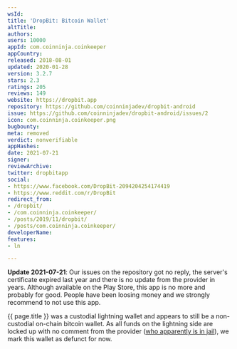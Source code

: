```yaml
---
wsId: 
title: 'DropBit: Bitcoin Wallet'
altTitle: 
authors: 
users: 10000
appId: com.coinninja.coinkeeper
appCountry: 
released: 2018-08-01
updated: 2020-01-28
version: 3.2.7
stars: 2.3
ratings: 205
reviews: 149
website: https://dropbit.app
repository: https://github.com/coinninjadev/dropbit-android
issue: https://github.com/coinninjadev/dropbit-android/issues/2
icon: com.coinninja.coinkeeper.png
bugbounty: 
meta: removed
verdict: nonverifiable
appHashes: 
date: 2021-07-21
signer: 
reviewArchive: 
twitter: dropbitapp
social:
- https://www.facebook.com/DropBit-2094204254174419
- https://www.reddit.com/r/DropBit
redirect_from:
- /dropbit/
- /com.coinninja.coinkeeper/
- /posts/2019/11/dropbit/
- /posts/com.coinninja.coinkeeper/
developerName: 
features:
- ln

---
```


**Update 2021-07-21**: Our issues on the repository got no reply, the server's
certificate expired last year and there is no update from the provider in years.
Although available on the Play Store, this app is no more and probably for good.
People have been loosing money and we strongly recommend to not use this app.

{{ page.title }} was a custodial lightning wallet and appears to still be a non-custodial
on-chain bitcoin wallet. As all funds on the lightning side are locked up with
no comment from the provider
([who apparently is in jail](https://www.reddit.com/r/DropBit/comments/fmgoad/sats_stuck_in_dropbit_lightning_side/)),
we mark this wallet as defunct for now.
